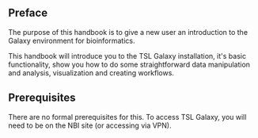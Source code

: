 ## Preface

The purpose of this handbook is to give a new user an introduction to the Galaxy environment for bioinformatics.

This handbook will introduce you to the TSL Galaxy installation, it's basic functionality, show you how to do some straightforward data manipulation and analysis, visualization and creating workflows.

## Prerequisites

There are no formal prerequisites for this. To access TSL Galaxy, you will need to be on the NBI site (or accessing via VPN).


[DM]: <> (The preface is a simple document that tells people about what you are going to tell them. It is a useful place to put stuff that they will need to get ready before they start the adventure. Therefore it is NOT part of chapter 1. )
